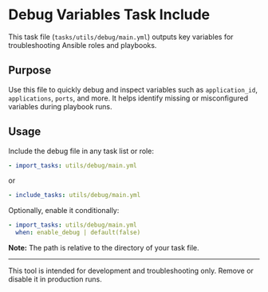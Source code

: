 # Debug Variables Task Include

This task file (`tasks/utils/debug/main.yml`) outputs key variables for troubleshooting Ansible roles and playbooks.

## Purpose

Use this file to quickly debug and inspect variables such as `application_id`, `applications`, `ports`, and more. It helps identify missing or misconfigured variables during playbook runs.

## Usage

Include the debug file in any task list or role:

```yaml
- import_tasks: utils/debug/main.yml
````

or

```yaml
- include_tasks: utils/debug/main.yml
```

Optionally, enable it conditionally:

```yaml
- import_tasks: utils/debug/main.yml
  when: enable_debug | default(false)
```

**Note:**
The path is relative to the directory of your task file.

---

This tool is intended for development and troubleshooting only. Remove or disable it in production runs.
